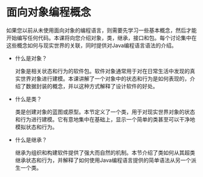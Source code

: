 # 面向对象编程概念

如果您以前从未使用面向对象的编程语言，则需要先学习一些基本概念，然后才能开始编写任何代码。本课将向您介绍对象，类，继承，接口和包。每个讨论集中在这些概念如何与现实世界的关联，同时提供对Java编程语言语法的介绍。

* 什么是对象？

    对象是相关状态和行为的软件包。软件对象通常用于对在日常生活中发现的真实世界对象进行建模。本课讲解了一个对象中的状态和行为是如何表现的，介绍了数据封装的概念，并以这种方式解释了设计软件的好处。
    
* 什么是类？

    类是创建对象的蓝图或原型。本节定义了一个类，用于对现实世界对象的状态和行为进行建模。它有意地集中在基础上，显示一个简单的类甚至可以干净地模拟状态和行为。
    
* 什么是继承？

    继承为组织和构建软件提供了强大而自然的机制。本节介绍了类如何从其超类继承状态和行为，并解释了如何使用Java编程语言提供的简单语法从另一个派生一个类。
